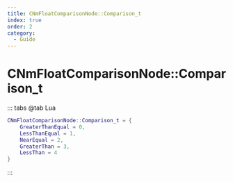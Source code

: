 ```yaml
---
title: CNmFloatComparisonNode::Comparison_t
index: true
order: 2
category:
  - Guide
---
```


# CNmFloatComparisonNode::Comparison_t
::: tabs
@tab Lua
```lua
CNmFloatComparisonNode::Comparison_t = {
    GreaterThanEqual = 0,
    LessThanEqual = 1,
    NearEqual = 2,
    GreaterThan = 3,
    LessThan = 4
}
```
:::